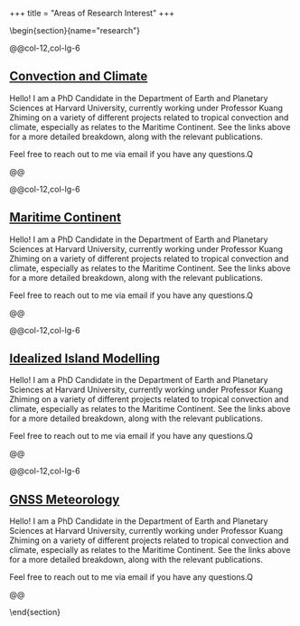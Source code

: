 +++
title = "Areas of Research Interest"
+++

\begin{section}{name="research"}

@@col-12,col-lg-6

## [Convection and Climate](convection)

Hello! I am a PhD Candidate in the Department of Earth and Planetary Sciences at Harvard University, currently working under Professor Kuang Zhiming on a variety of different projects related to tropical convection and climate, especially as relates to the Maritime Continent.  See the links above for a more detailed breakdown, along with the relevant publications.

Feel free to reach out to me via email if you have any questions.Q

@@

@@col-12,col-lg-6

## [Maritime Continent](maritimecontinent)

Hello! I am a PhD Candidate in the Department of Earth and Planetary Sciences at Harvard University, currently working under Professor Kuang Zhiming on a variety of different projects related to tropical convection and climate, especially as relates to the Maritime Continent.  See the links above for a more detailed breakdown, along with the relevant publications.

Feel free to reach out to me via email if you have any questions.Q

@@

@@col-12,col-lg-6

## [Idealized Island Modelling](islands)

Hello! I am a PhD Candidate in the Department of Earth and Planetary Sciences at Harvard University, currently working under Professor Kuang Zhiming on a variety of different projects related to tropical convection and climate, especially as relates to the Maritime Continent.  See the links above for a more detailed breakdown, along with the relevant publications.

Feel free to reach out to me via email if you have any questions.Q

@@

@@col-12,col-lg-6

## [GNSS Meteorology](gnssmeteorology)

Hello! I am a PhD Candidate in the Department of Earth and Planetary Sciences at Harvard University, currently working under Professor Kuang Zhiming on a variety of different projects related to tropical convection and climate, especially as relates to the Maritime Continent.  See the links above for a more detailed breakdown, along with the relevant publications.

Feel free to reach out to me via email if you have any questions.Q

@@

\end{section}